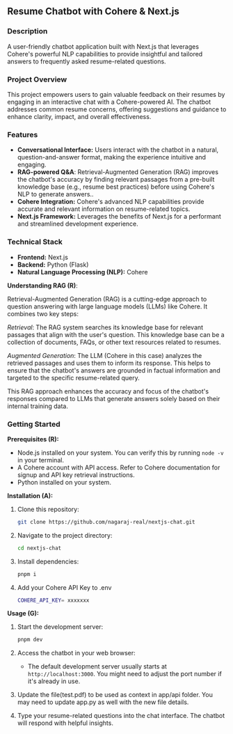 
## Resume Chatbot with Cohere & Next.js

### Description

A user-friendly chatbot application built with Next.js that leverages Cohere's powerful NLP capabilities to provide insightful and tailored answers to frequently asked resume-related questions.


### Project Overview

This project empowers users to gain valuable feedback on their resumes by engaging in an interactive chat with a Cohere-powered AI. The chatbot addresses common resume concerns, offering suggestions and guidance to enhance clarity, impact, and overall effectiveness.

### Features

* **Conversational Interface:** Users interact with the chatbot in a natural, question-and-answer format, making the experience intuitive and engaging.
* **RAG-powered Q&A**: Retrieval-Augmented Generation (RAG) improves the chatbot's accuracy by finding relevant passages from a pre-built knowledge base (e.g., resume best practices) before using Cohere's NLP to generate answers..
* **Cohere Integration:** Cohere's advanced NLP capabilities provide accurate and relevant information on resume-related topics.
* **Next.js Framework:** Leverages the benefits of Next.js for a performant and streamlined development experience.

### Technical Stack

* **Frontend:** Next.js
* **Backend:** Python (Flask)
* **Natural Language Processing (NLP):** Cohere

**Understanding RAG (R)**:

Retrieval-Augmented Generation (RAG) is a cutting-edge approach to question answering with large language models (LLMs) like Cohere. It combines two key steps:

*Retrieval*: The RAG system searches its knowledge base for relevant passages that align with the user's question. This knowledge base can be a collection of documents, FAQs, or other text resources related to resumes.

*Augmented Generation*: The LLM (Cohere in this case) analyzes the retrieved passages and uses them to inform its response. This helps to ensure that the chatbot's answers are grounded in factual information and targeted to the specific resume-related query.

This RAG approach enhances the accuracy and focus of the chatbot's responses compared to LLMs that generate answers solely based on their internal training data.

### Getting Started

**Prerequisites (R):**

* Node.js installed on your system. You can verify this by running `node -v` in your terminal.
* A Cohere account with API access. Refer to Cohere documentation for signup and API key retrieval instructions.
* Python installed on your system.

**Installation (A):**

1. Clone this repository:

   ```bash
   git clone https://github.com/nagaraj-real/nextjs-chat.git
   ```

2. Navigate to the project directory:

   ```bash
   cd nextjs-chat
   ```

3. Install dependencies:

   ```bash
   pnpm i
   ```

4. Add your Cohere API Key to .env

   ```bash
   COHERE_API_KEY= xxxxxxx
   ```

**Usage (G):**

1. Start the development server:

   ```bash
   pnpm dev
   ```

2. Access the chatbot in your web browser:

   - The default development server usually starts at `http://localhost:3000`. You might need to adjust the port number if it's already in use.


4. Update the file(test.pdf) to be used as context in app/api folder.
   You may need to update app.py as well with the new file details.

3. Type your resume-related questions into the chat interface. The chatbot will respond with helpful insights.


